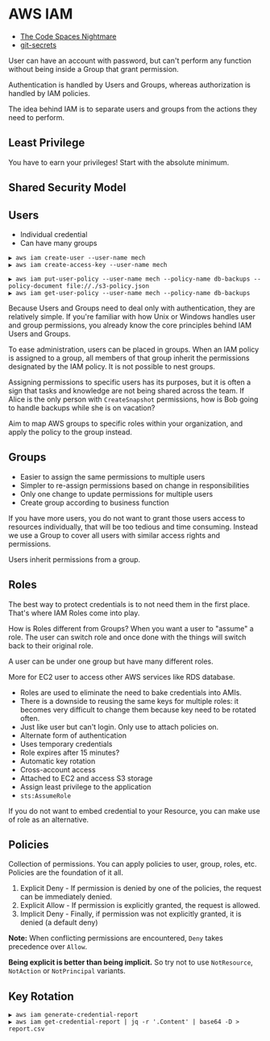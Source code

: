 # AWS IAM

* [The Code Spaces Nightmare](http://blog.trendmicro.com/the-code-spaces-nightmare/)
* [git-secrets](https://github.com/awslabs/git-secrets)

User can have an account with password, but can't perform any function without being inside a Group that grant permission.

Authentication is handled by Users and Groups, whereas authorization is handled by IAM policies.

The idea behind IAM is to separate users and groups from the actions they need to perform.

## Least Privilege

You have to earn your privileges! Start with the absolute minimum.

## Shared Security Model



## Users

* Individual credential
* Can have many groups

```
▶ aws iam create-user --user-name mech
▶ aws iam create-access-key --user-name mech

▶ aws iam put-user-policy --user-name mech --policy-name db-backups --policy-document file://./s3-policy.json
▶ aws iam get-user-policy --user-name mech --policy-name db-backups
```

Because Users and Groups need to deal only with authentication, they are relatively simple. If you're familiar with how Unix or Windows handles user and group permissions, you already know the core principles behind IAM Users and Groups.

To ease administration, users can be placed in groups. When an IAM policy is assigned to a group, all members of that group inherit the permissions designated by the IAM policy. It is not possible to nest groups.

Assigning permissions to specific users has its purposes, but it is often a sign that tasks and knowledge are not being shared across the team. If Alice is the only person with `CreateSnapshot` permissions, how is Bob going to handle backups while she is on vacation?

Aim to map AWS groups to specific roles within your organization, and apply the policy to the group instead.

## Groups

* Easier to assign the same permissions to multiple users
* Simpler to re-assign permissions based on change in responsibilities
* Only one change to update permissions for multiple users
* Create group according to business function

If you have more users, you do not want to grant those users access to resources individually, that will be too tedious and time consuming. Instead we use a Group to cover all users with similar access rights and permissions.

Users inherit permissions from a group.

## Roles

The best way to protect credentials is to not need them in the first place. That's where IAM Roles come into play.

How is Roles different from Groups? When you want a user to "assume" a role. The user can switch role and once done with the things will switch back to their original role.

A user can be under one group but have many different roles.

More for EC2 user to access other AWS services like RDS database.

* Roles are used to eliminate the need to bake credentials into AMIs.
* There is a downside to reusing the same keys for multiple roles: it becomes very difficult to change them because key need to be rotated often.
* Just like user but can't login. Only use to attach policies on.
* Alternate form of authentication
* Uses temporary credentials
* Role expires after 15 minutes?
* Automatic key rotation
* Cross-account access
* Attached to EC2 and access S3 storage
* Assign least privilege to the application
* `sts:AssumeRole`

If you do not want to embed credential to your Resource, you can make use of role as an alternative.

## Policies

Collection of permissions. You can apply policies to user, group, roles, etc. Policies are the foundation of it all.

1. Explicit Deny - If permission is denied by one of the policies, the request can be immediately denied.
2. Explicit Allow - If permission is explicitly granted, the request is allowed.
3. Implicit Deny - Finally, if permission was not explicitly granted, it is denied (a default deny)

**Note:** When conflicting permissions are encountered, `Deny` takes precedence over `Allow`.

**Being explicit is better than being implicit.** So try not to use `NotResource`, `NotAction` or `NotPrincipal` variants.

## Key Rotation

```
▶ aws iam generate-credential-report
▶ aws iam get-credential-report | jq -r '.Content' | base64 -D > report.csv
```